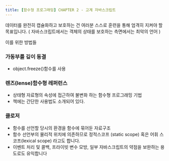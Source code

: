 ```yaml
---
title: [함수형 프로그래밍] CHAPTER 2 - 고계 자바스크립트
---
```


데이터를 완전히 캡슐화하고 보호하는 건 여러분 스스로 훈련을 통해 엄격히 지켜야 할 목표입니다.
( 자바스크립트에서는 객체의 상태를 보호하는 측면에서는 최악의 언어 ) 

이를 위한 방법들 

### 가동부를 깊이 동결 

- object.freeze()함수를 사용 

### 렌즈(lense)함수형 레퍼런스

- 상태형 자료형의 속성에 접근하여 불변화 하는 함수형 프로그래밍 기법
- 책에는 간단한 사용법도 소개되어 있다. 

### 클로저 

- 함수를 선언할 당시의 환경을 함수에 묶어둔 자료구조
- 함수 선언부의 물리적 위치에 의존하므로 정적스코프 (static scope) 혹은 어휘 스코프(lexical scope) 라고도 합니다.
- 이벤트 처리 및 콜백, 프라이빗 변수 모방, 일부 자바스크립트의 약점을 보완하는 용도로도 유익합니다

